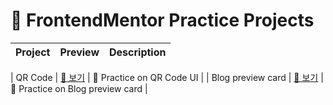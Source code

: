 # 🎯 FrontendMentor Practice Projects

| Project | Preview | Description |
|----------|-----------|------|

| QR Code | [🔗 보기](./development/0-qr-code/index.html) | 📱 Practice on QR Code UI |
| Blog preview card | [🔗 보기](./development/1-blog-preview-card/index.html) | 📒 Practice on Blog preview card |
